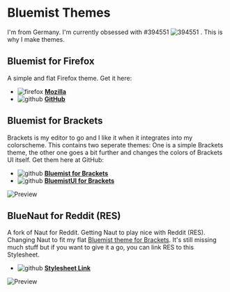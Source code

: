 # Bluemist Themes

I'm from Germany. I'm currently obsessed with #394551 ![394551](https://user-images.githubusercontent.com/2411715/124731324-6a414580-df12-11eb-8dca-6e0d272a9179.png)
. This is why I make themes.

## Bluemist for Firefox
A simple and flat Firefox theme. Get it here:
* ![firefox](https://user-images.githubusercontent.com/2411715/124732824-dec8b400-df13-11eb-96a2-fc28cccd427a.png) **[Mozilla](https://addons.mozilla.org/de/firefox/addon/bluemist-for-firefox/)**
* ![github](https://user-images.githubusercontent.com/2411715/124732862-ea1bdf80-df13-11eb-94b6-0a28782c80d6.png) **[GitHub](https://github.com/Huygenz/Bluemist-for-Firefox)**

## Bluemist for Brackets
Brackets is my editor to go and I like it when it integrates into my colorscheme.
This contains two seperate themes: One is a simple Brackets theme, the other one goes a bit further and changes the colors of Brackets UI itself. Get them here at GitHub:
* ![github](https://user-images.githubusercontent.com/2411715/124732862-ea1bdf80-df13-11eb-94b6-0a28782c80d6.png)  **[Bluemist for Brackets](https://github.com/Huygenz/Bluemist-for-Brackets)**
* ![github](https://user-images.githubusercontent.com/2411715/124732862-ea1bdf80-df13-11eb-94b6-0a28782c80d6.png) **[BluemistUI for Brackets](https://github.com/Huygenz/Bluemist-UI-for-Brackets)**

![Preview](https://user-images.githubusercontent.com/2411715/122951066-4829be00-d37d-11eb-8c15-2065a243f891.png)

## BlueNaut for Reddit (RES)
A fork of Naut for Reddit. Getting Naut to play nice with Reddit (RES). Changing Naut to fit my flat [Bluemist theme for Brackets](https://github.com/huygenz/brackets-bluemist).
It's still missing much stuff but if you want to give it a go, you can link RES to this Stylesheet.

* ![github](https://user-images.githubusercontent.com/2411715/124732862-ea1bdf80-df13-11eb-94b6-0a28782c80d6.png) **[Stylesheet Link](https://huygenz.github.io/huygenz/bluenaut/bluenaut.min.css)**

![Preview](https://user-images.githubusercontent.com/2411715/124015109-9aee2000-d9e4-11eb-8116-456dd722e648.png)
